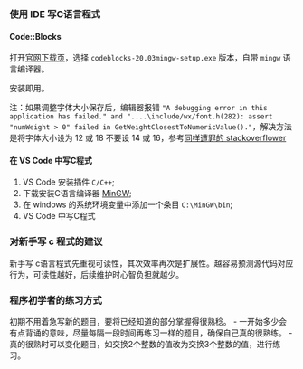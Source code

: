 ### 使用 IDE 写C语言程式

#### Code::Blocks

打开[官网下载页](http://www.codeblocks.org/downloads/binaries/#imagesoswindows48pnglogo-microsoft-windows)，选择 `codeblocks-20.03mingw-setup.exe` 版本，自带 `mingw` 语言编译器。

安装即用。

注：如果调整字体大小保存后，编辑器报错 `"A debugging error in this application has failed." and "....\include/wx/font.h(282): assert "numWeight > 0" failed in GetWeightClosestToNumericValue()."`，解决方法是将字体大小设为 12 或 18 不要设 14 或 16，参考[同样遭罪的 stackoverflower](https://stackoverflow.com/questions/63468251/wxwidgets-font-error-in-codeblocks-assert-numweight-0-failed-in-getweight)


#### 在 VS Code 中写C程式

1. VS Code 安装插件 `C/C++`;
2. 下载安装C语言编译器 [MinGW](https://sourceforge.net/projects/mingw/);
3. 在 windows 的系统环境变量中添加一个条目 `C:\MinGW\bin`;
4. VS Code 中写C程式

### 对新手写 c 程式的建议

新手写 c语言程式先重视可读性，其次效率再次是扩展性。越容易预测源代码对应行为，可读性越好，后续维护时心智负担就越少。

### 程序初学者的练习方式

初期不用着急写新的题目，要将已经知道的部分掌握得很熟稔。
	- 一开始多少会有点背诵的意味，尽量每隔一段时间再练习一样的题目，确保自己真的很熟练。
	- 真的很熟时可以变化题目，如交换2个整数的值改为交换3个整数的值，进行练习。